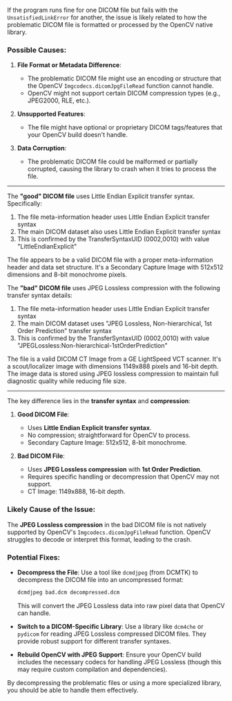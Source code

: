 If the program runs fine for one DICOM file but fails with the `UnsatisfiedLinkError` for another, the issue is likely related to how the problematic DICOM file is formatted or processed by the OpenCV native library.

### Possible Causes:
1. **File Format or Metadata Difference**:
   - The problematic DICOM file might use an encoding or structure that the OpenCV `Imgcodecs.dicomJpgFileRead` function cannot handle.
   - OpenCV might not support certain DICOM compression types (e.g., JPEG2000, RLE, etc.).

2. **Unsupported Features**:
   - The file might have optional or proprietary DICOM tags/features that your OpenCV build doesn't handle.

3. **Data Corruption**:
   - The problematic DICOM file could be malformed or partially corrupted, causing the library to crash when it tries to process the file.

---

The **"good" DICOM file** uses Little Endian Explicit transfer syntax. Specifically:

1. The file meta-information header uses Little Endian Explicit transfer syntax
2. The main DICOM dataset also uses Little Endian Explicit transfer syntax
3. This is confirmed by the TransferSyntaxUID (0002,0010) with value "LittleEndianExplicit"

The file appears to be a valid DICOM file with a proper meta-information header and data set structure. It's a Secondary Capture Image with 512x512 dimensions and 8-bit monochrome pixels.

The **"bad" DICOM file** uses JPEG Lossless compression with the following transfer syntax details:

1. The file meta-information header uses Little Endian Explicit transfer syntax
2. The main DICOM dataset uses "JPEG Lossless, Non-hierarchical, 1st Order Prediction" transfer syntax
3. This is confirmed by the TransferSyntaxUID (0002,0010) with value "JPEGLossless:Non-hierarchical-1stOrderPrediction"

The file is a valid DICOM CT Image from a GE LightSpeed VCT scanner. It's a scout/localizer image with dimensions 1149x888 pixels and 16-bit depth. The image data is stored using JPEG lossless compression to maintain full diagnostic quality while reducing file size.

---

The key difference lies in the **transfer syntax** and **compression**:

1. **Good DICOM File**:
   - Uses **Little Endian Explicit transfer syntax**.
   - No compression; straightforward for OpenCV to process.
   - Secondary Capture Image: 512x512, 8-bit monochrome.

2. **Bad DICOM File**:
   - Uses **JPEG Lossless compression** with **1st Order Prediction**.
   - Requires specific handling or decompression that OpenCV may not support.
   - CT Image: 1149x888, 16-bit depth.

### Likely Cause of the Issue:
The **JPEG Lossless compression** in the bad DICOM file is not natively supported by OpenCV's `Imgcodecs.dicomJpgFileRead` function. OpenCV struggles to decode or interpret this format, leading to the crash.

### Potential Fixes:
- **Decompress the File**: Use a tool like `dcmdjpeg` (from DCMTK) to decompress the DICOM file into an uncompressed format:

  ```bash
  dcmdjpeg bad.dcm decompressed.dcm
  ```

  This will convert the JPEG Lossless data into raw pixel data that OpenCV can handle.

- **Switch to a DICOM-Specific Library**: Use a library like `dcm4che` or `pydicom` for reading JPEG Lossless compressed DICOM files. They provide robust support for different transfer syntaxes.

- **Rebuild OpenCV with JPEG Support**: Ensure your OpenCV build includes the necessary codecs for handling JPEG Lossless (though this may require custom compilation and dependencies).

By decompressing the problematic files or using a more specialized library, you should be able to handle them effectively.

<br>
